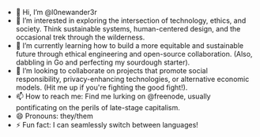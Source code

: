 - 👋 Hi, I’m @l0newander3r
- 👀 I’m interested in exploring the intersection of technology, ethics, and society. Think sustainable systems, human-centered design, and the occasional trek through the wilderness.
- 🌱 I’m currently learning how to build a more equitable and sustainable future through ethical engineering and open-source collaboration. (Also, dabbling in Go and perfecting my sourdough starter).
- 💞️ I’m looking to collaborate on projects that promote social responsibility, privacy-enhancing technologies, or alternative economic models. (Hit me up if you're fighting the good fight!).
- 📫 How to reach me: Find me lurking on @freenode, usually pontificating on the perils of late-stage capitalism.
- 😄 Pronouns: they/them
- ⚡ Fun fact: I can seamlessly switch between languages!
